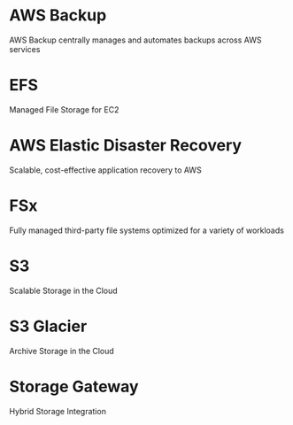 # AWS Backup
AWS Backup centrally manages and automates backups across AWS services


# EFS
Managed File Storage for EC2


# AWS Elastic Disaster Recovery
Scalable, cost-effective application recovery to AWS


# FSx
Fully managed third-party file systems optimized for a variety of workloads


# S3
Scalable Storage in the Cloud


# S3 Glacier
Archive Storage in the Cloud


# Storage Gateway
Hybrid Storage Integration
